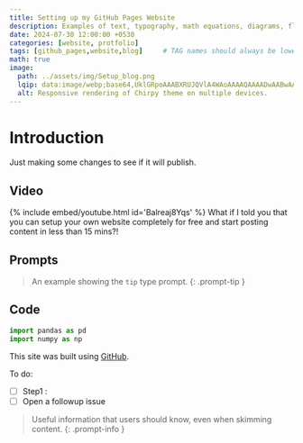 ```yaml
---
title: Setting up my GitHub Pages Website
description: Examples of text, typography, math equations, diagrams, flowcharts, pictures, videos, and more.
date: 2024-07-30 12:00:00 +0530
categories: [website, protfolio]
tags: [github_pages,website,blog]     # TAG names should always be lowercase
math: true
image:
  path: ../assets/img/Setup_blog.png
  lqip: data:image/webp;base64,UklGRpoAAABXRUJQVlA4WAoAAAAQAAAADwAABwAAQUxQSDIAAAARL0AmbZurmr57yyIiqE8oiG0bejIYEQTgqiDA9vqnsUSI6H+oAERp2HZ65qP/VIAWAFZQOCBCAAAA8AEAnQEqEAAIAAVAfCWkAALp8sF8rgRgAP7o9FDvMCkMde9PK7euH5M1m6VWoDXf2FkP3BqV0ZYbO6NA/VFIAAAA
  alt: Responsive rendering of Chirpy theme on multiple devices.
---
```


# Introduction

Just making some changes to see if it will publish.

## Video

{% include embed/youtube.html id='Balreaj8Yqs' %}
What if I told you that you can setup your own website completely for free and start posting content in less than 15 mins?!

## Prompts

> An example showing the `tip` type prompt.
{: .prompt-tip }

## Code

```python
import pandas as pd
import numpy as np
```

This site was built using [GitHub](https://pages.github.com/).

To do:

- [ ] Step1 : 
- [ ] Open a followup issue

> Useful information that users should know, even when skimming content.
{: .prompt-info }


